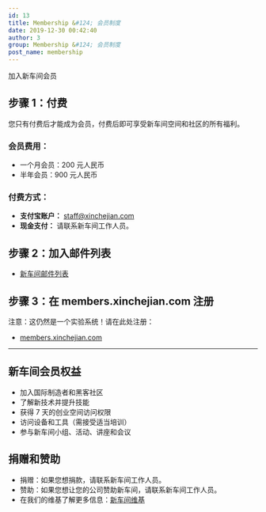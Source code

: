 ```yaml
---
id: 13
title: Membership &#124; 会员制度
date: 2019-12-30 00:42:40
author: 3
group: Membership &#124; 会员制度
post_name: membership
---
```


加入新车间会员

## 步骤 1：付费

您只有付费后才能成为会员，付费后即可享受新车间空间和社区的所有福利。

### 会员费用：

* 一个月会员：200 元人民币
* 半年会员：900 元人民币

### 付费方式：

* **支付宝账户：** staff@xinchejian.com
* **现金支付：** 请联系新车间工作人员。

## 步骤 2：加入邮件列表

* [新车间邮件列表](http://eepurl.com/oiiqn)

## 步骤 3：在 members.xinchejian.com 注册

注意：这仍然是一个实验系统！请在此处注册：
* [members.xinchejian.com](members.xinchejian.com)

---

## 新车间会员权益

* 加入国际制造者和黑客社区
* 了解新技术并提升技能
* 获得 7 天的创业空间访问权限
* 访问设备和工具（需接受适当培训）
* 参与新车间小组、活动、讲座和会议

## 捐赠和赞助

* 捐赠：如果您想捐款，请联系新车间工作人员。
* 赞助：如果您想让您的公司赞助新车间，请联系新车间工作人员。
* 在我们的维基了解更多信息：[新车间维基](http://wiki.xinchejian.com/wiki/)